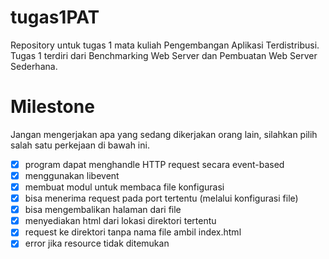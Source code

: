 # tugas1PAT
Repository untuk tugas 1 mata kuliah Pengembangan Aplikasi Terdistribusi.
Tugas 1 terdiri dari Benchmarking Web Server dan Pembuatan Web Server Sederhana.

# Milestone
Jangan mengerjakan apa yang sedang dikerjakan orang lain, silahkan pilih salah satu perkejaan di bawah ini.
- [x] program dapat menghandle HTTP request secara event-based
- [x] menggunakan libevent
- [x] membuat modul untuk membaca file konfigurasi
- [x] bisa menerima request pada port tertentu (melalui konfigurasi file)
- [x] bisa mengembalikan halaman dari file
- [x] menyediakan html dari lokasi direktori tertentu
- [x] request ke direktori tanpa nama file ambil index.html
- [x] error jika resource tidak ditemukan
